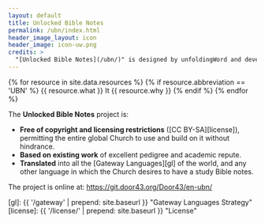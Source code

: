 ```yaml
---
layout: default
title: Unlocked Bible Notes
permalink: /ubn/index.html
header_image_layout: icon
header_image: icon-uw.png
credits: >
  "[Unlocked Bible Notes](/ubn/)" is designed by unfoldingWord and developed by the [Door43 World Missions Community](https://door43.org/). It is made available under a [Creative Commons Attribution-ShareAlike 4.0 International](https://creativecommons.org/licenses/by-sa/4.0/) license.
---
```


{% for resource in site.data.resources %}
 {% if resource.abbreviation == 'UBN' %}
  {{ resource.what }} It {{ resource.why }}
 {% endif %}
{% endfor %}

The **Unlocked Bible Notes** project is:

- **Free of copyright and licensing restrictions** ([CC BY-SA][license]), permitting the entire global Church to use and build on it without hindrance.
- **Based on existing work** of excellent pedigree and academic repute.
- **Translated** into all the [Gateway Languages][gl] of the world, and any other language in which the Church desires to have a study Bible notes.

The project is online at: <https://git.door43.org/Door43/en-ubn/>

[gl]: {{ '/gateway' | prepend: site.baseurl }} "Gateway Languages Strategy"
[license]: {{ '/license/' | prepend: site.baseurl }} "License"
